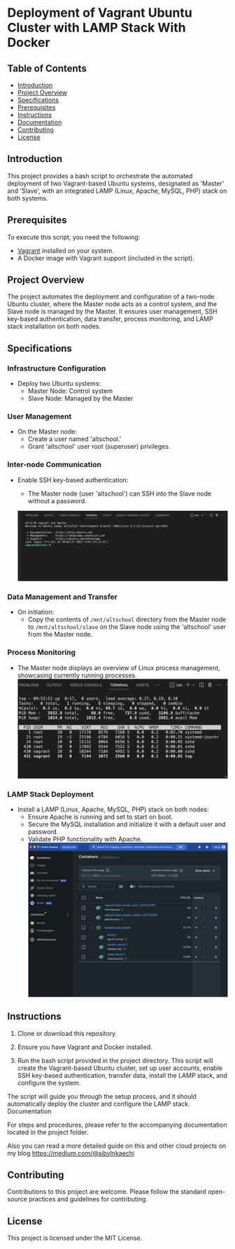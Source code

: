 # Deployment of Vagrant Ubuntu Cluster with LAMP Stack With Docker

## Table of Contents

- [Introduction](#introduction)
- [Project Overview](#project-overview)
- [Specifications](#specifications)
- [Prerequisites](#prerequisites)
- [Instructions](#instructions)
- [Documentation](#documentation)
- [Contributing](#contributing)
- [License](#license)

## Introduction

This project provides a bash script to orchestrate the automated deployment of two Vagrant-based Ubuntu systems, designated as 'Master' and 'Slave', with an integrated LAMP (Linux, Apache, MySQL, PHP) stack on both systems.

## Prerequisites

To execute this script, you need the following:

- [Vagrant](https://www.vagrantup.com/downloads.html) installed on your system.
- A Docker image with Vagrant support (included in the script).

## Project Overview

The project automates the deployment and configuration of a two-node Ubuntu cluster, where the Master node acts as a control system, and the Slave node is managed by the Master. It ensures user management, SSH key-based authentication, data transfer, process monitoring, and LAMP stack installation on both nodes.

## Specifications

### Infrastructure Configuration

- Deploy two Ubuntu systems:
  - Master Node: Control system
  - Slave Node: Managed by the Master

### User Management

- On the Master node:
  - Create a user named 'altschool.'
  - Grant 'altschool' user root (superuser) privileges.

### Inter-node Communication

- Enable SSH key-based authentication:
  - The Master node (user 'altschool') can SSH into the Slave node without a password.

  ![Screenshot](images/master->slave.png)

### Data Management and Transfer

- On initiation:
  - Copy the contents of `/mnt/altschool` directory from the Master node to `/mnt/altschool/slave` on the Slave node using the 'altschool' user from the Master node.

### Process Monitoring

- The Master node displays an overview of Linux process management, showcasing currently running processes.
![Screenshot](images/master-top.png)

### LAMP Stack Deployment

- Install a LAMP (Linux, Apache, MySQL, PHP) stack on both nodes:
  - Ensure Apache is running and set to start on boot.
  - Secure the MySQL installation and initialize it with a default user and password.
  - Validate PHP functionality with Apache.
  ![Screenshot](images/docker.png)


## Instructions

1. Clone or download this repository.

2. Ensure you have Vagrant and Docker installed.

3. Run the bash script provided in the project directory. This script will create the Vagrant-based Ubuntu cluster, set up user accounts, enable SSH key-based authentication, transfer data, install the LAMP stack, and configure the system.

The script will guide you through the setup process, and it should automatically deploy the cluster and configure the LAMP stack.
Documentation

For steps and procedures, please refer to the accompanying documentation located in the project folder.

Also you can read a more detailed guide on this and other cloud projects on my blog https://medium.com/@sibylnkaechi

## Contributing

Contributions to this project are welcome. Please follow the standard open-source practices and guidelines for contributing.

## License

This project is licensed under the MIT License.